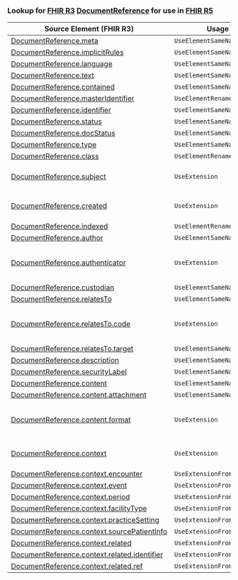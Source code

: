 ### Lookup for [FHIR R3](https://hl7.org/fhir/STU3/) [DocumentReference](https://hl7.org/fhir/STU3/DocumentReference.html) for use in [FHIR R5](https://hl7.org/fhir/R5/)

| Source Element (FHIR R3) | Usage | Target |
| -------------- | ----- | ------ |
| [DocumentReference.meta](https://hl7.org/fhir/STU3/DocumentReference.html#resource) | `UseElementSameName` | [DocumentReference.meta](https://hl7.org/fhir/R5/DocumentReference.html#resource) |
| [DocumentReference.implicitRules](https://hl7.org/fhir/STU3/DocumentReference.html#resource) | `UseElementSameName` | [DocumentReference.implicitRules](https://hl7.org/fhir/R5/DocumentReference.html#resource) |
| [DocumentReference.language](https://hl7.org/fhir/STU3/DocumentReference.html#resource) | `UseElementSameName` | [DocumentReference.language](https://hl7.org/fhir/R5/DocumentReference.html#resource) |
| [DocumentReference.text](https://hl7.org/fhir/STU3/DocumentReference.html#resource) | `UseElementSameName` | [DocumentReference.text](https://hl7.org/fhir/R5/DocumentReference.html#resource) |
| [DocumentReference.contained](https://hl7.org/fhir/STU3/DocumentReference.html#resource) | `UseElementSameName` | [DocumentReference.contained](https://hl7.org/fhir/R5/DocumentReference.html#resource) |
| [DocumentReference.masterIdentifier](https://hl7.org/fhir/STU3/DocumentReference.html#resource) | `UseElementRenamed` | [DocumentReference.identifier](https://hl7.org/fhir/R5/DocumentReference.html#resource) |
| [DocumentReference.identifier](https://hl7.org/fhir/STU3/DocumentReference.html#resource) | `UseElementSameName` | [DocumentReference.identifier](https://hl7.org/fhir/R5/DocumentReference.html#resource) |
| [DocumentReference.status](https://hl7.org/fhir/STU3/DocumentReference.html#resource) | `UseElementSameName` | [DocumentReference.status](https://hl7.org/fhir/R5/DocumentReference.html#resource) |
| [DocumentReference.docStatus](https://hl7.org/fhir/STU3/DocumentReference.html#resource) | `UseElementSameName` | [DocumentReference.docStatus](https://hl7.org/fhir/R5/DocumentReference.html#resource) |
| [DocumentReference.type](https://hl7.org/fhir/STU3/DocumentReference.html#resource) | `UseElementSameName` | [DocumentReference.type](https://hl7.org/fhir/R5/DocumentReference.html#resource) |
| [DocumentReference.class](https://hl7.org/fhir/STU3/DocumentReference.html#resource) | `UseElementRenamed` | [DocumentReference.category](https://hl7.org/fhir/R5/DocumentReference.html#resource) |
| [DocumentReference.subject](https://hl7.org/fhir/STU3/DocumentReference.html#resource) | `UseExtension` | [http://hl7.org/fhir/3.0/StructureDefinition/extension-DocumentReference.subject](StructureDefinition-ext-R3-DocumentReference.subject.html) |
| [DocumentReference.created](https://hl7.org/fhir/STU3/DocumentReference.html#resource) | `UseExtension` | [http://hl7.org/fhir/3.0/StructureDefinition/extension-DocumentReference.created](StructureDefinition-ext-R3-DocumentReference.created.html) |
| [DocumentReference.indexed](https://hl7.org/fhir/STU3/DocumentReference.html#resource) | `UseElementRenamed` | [DocumentReference.date](https://hl7.org/fhir/R5/DocumentReference.html#resource) |
| [DocumentReference.author](https://hl7.org/fhir/STU3/DocumentReference.html#resource) | `UseElementSameName` | [DocumentReference.author](https://hl7.org/fhir/R5/DocumentReference.html#resource) |
| [DocumentReference.authenticator](https://hl7.org/fhir/STU3/DocumentReference.html#resource) | `UseExtension` | [http://hl7.org/fhir/3.0/StructureDefinition/extension-DocumentReference.authenticator](StructureDefinition-ext-R3-DocumentReference.authenticator.html) |
| [DocumentReference.custodian](https://hl7.org/fhir/STU3/DocumentReference.html#resource) | `UseElementSameName` | [DocumentReference.custodian](https://hl7.org/fhir/R5/DocumentReference.html#resource) |
| [DocumentReference.relatesTo](https://hl7.org/fhir/STU3/DocumentReference.html#resource) | `UseElementSameName` | [DocumentReference.relatesTo](https://hl7.org/fhir/R5/DocumentReference.html#resource) |
| [DocumentReference.relatesTo.code](https://hl7.org/fhir/STU3/DocumentReference.html#resource) | `UseExtension` | [http://hl7.org/fhir/3.0/StructureDefinition/extension-DocumentReference.relatesTo.code](StructureDefinition-ext-R3-DocumentReference.re.code.html) |
| [DocumentReference.relatesTo.target](https://hl7.org/fhir/STU3/DocumentReference.html#resource) | `UseElementSameName` | [DocumentReference.relatesTo.target](https://hl7.org/fhir/R5/DocumentReference.html#resource) |
| [DocumentReference.description](https://hl7.org/fhir/STU3/DocumentReference.html#resource) | `UseElementSameName` | [DocumentReference.description](https://hl7.org/fhir/R5/DocumentReference.html#resource) |
| [DocumentReference.securityLabel](https://hl7.org/fhir/STU3/DocumentReference.html#resource) | `UseElementSameName` | [DocumentReference.securityLabel](https://hl7.org/fhir/R5/DocumentReference.html#resource) |
| [DocumentReference.content](https://hl7.org/fhir/STU3/DocumentReference.html#resource) | `UseElementSameName` | [DocumentReference.content](https://hl7.org/fhir/R5/DocumentReference.html#resource) |
| [DocumentReference.content.attachment](https://hl7.org/fhir/STU3/DocumentReference.html#resource) | `UseElementSameName` | [DocumentReference.content.attachment](https://hl7.org/fhir/R5/DocumentReference.html#resource) |
| [DocumentReference.content.format](https://hl7.org/fhir/STU3/DocumentReference.html#resource) | `UseExtension` | [http://hl7.org/fhir/3.0/StructureDefinition/extension-DocumentReference.content.format](StructureDefinition-ext-R3-DocumentReference.co.format.html) |
| [DocumentReference.context](https://hl7.org/fhir/STU3/DocumentReference.html#resource) | `UseExtension` | [http://hl7.org/fhir/3.0/StructureDefinition/extension-DocumentReference.context](StructureDefinition-ext-R3-DocumentReference.context.html) |
| [DocumentReference.context.encounter](https://hl7.org/fhir/STU3/DocumentReference.html#resource) | `UseExtensionFromAncestor` | - |
| [DocumentReference.context.event](https://hl7.org/fhir/STU3/DocumentReference.html#resource) | `UseExtensionFromAncestor` | - |
| [DocumentReference.context.period](https://hl7.org/fhir/STU3/DocumentReference.html#resource) | `UseExtensionFromAncestor` | - |
| [DocumentReference.context.facilityType](https://hl7.org/fhir/STU3/DocumentReference.html#resource) | `UseExtensionFromAncestor` | - |
| [DocumentReference.context.practiceSetting](https://hl7.org/fhir/STU3/DocumentReference.html#resource) | `UseExtensionFromAncestor` | - |
| [DocumentReference.context.sourcePatientInfo](https://hl7.org/fhir/STU3/DocumentReference.html#resource) | `UseExtensionFromAncestor` | - |
| [DocumentReference.context.related](https://hl7.org/fhir/STU3/DocumentReference.html#resource) | `UseExtensionFromAncestor` | - |
| [DocumentReference.context.related.identifier](https://hl7.org/fhir/STU3/DocumentReference.html#resource) | `UseExtensionFromAncestor` | - |
| [DocumentReference.context.related.ref](https://hl7.org/fhir/STU3/DocumentReference.html#resource) | `UseExtensionFromAncestor` | - |
